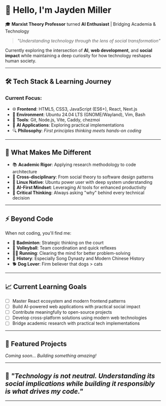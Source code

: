 # 👋 Hello, I'm Jayden Miller

🎓 **Marxist Theory Professor** turned **AI Enthusiast** | Bridging Academia & Technology

> *"Understanding technology through the lens of social transformation"*

Currently exploring the intersection of **AI**, **web development**, and **social impact** while maintaining a deep curiosity for how technology reshapes human society.

---

## 🛠️ Tech Stack & Learning Journey

### **Current Focus:**
- 🌐 **Frontend**: HTML5, CSS3, JavaScript (ES6+), React, Next.js
- 🐧 **Environment**: Ubuntu 24.04 LTS (GNOME/Wayland), Vim, Bash
- 🔧 **Tools**: Git, Node.js, Vite, Caddy, chezmoi
- 🤖 **AI Applications**: Exploring practical implementations
- 🔍 **Philosophy**: *First principles thinking meets hands-on coding*

---

## 🎯 What Makes Me Different

- 📚 **Academic Rigor**: Applying research methodology to code architecture
- 🔄 **Cross-disciplinary**: From social theory to software design patterns
- 🐧 **Linux Native**: Ubuntu power user with deep system understanding  
- 🧠 **AI-First Mindset**: Leveraging AI tools for enhanced productivity
- 🤔 **Critical Thinking**: Always asking "why" behind every technical decision

---

## ⚡ Beyond Code

When not coding, you'll find me:
- 🏸 **Badminton**: Strategic thinking on the court
- 🏐 **Volleyball**: Team coordination and quick reflexes
- 🏃‍♂️ **Running**: Clearing the mind for better problem-solving
- 📖 **History**: Especially Song Dynasty and Modern Chinese History
- 🐕 **Dog Lover**: Firm believer that dogs > cats

---

## 📈 Current Learning Goals

- [ ] Master React ecosystem and modern frontend patterns
- [ ] Build AI-powered web applications with practical social impact
- [ ] Contribute meaningfully to open-source projects
- [ ] Develop cross-platform solutions using modern web technologies
- [ ] Bridge academic research with practical tech implementations

---

## 🌟 Featured Projects

*Coming soon... Building something amazing!*

<!-- 
Ideas brewing:
- AI-powered learning assistant for academic research
- Social impact tracker using modern web technologies
- Cross-platform productivity tools for academics
-->

---


## 💭 *"Technology is not neutral. Understanding its social implications while building it responsibly is what drives my code."*

---

